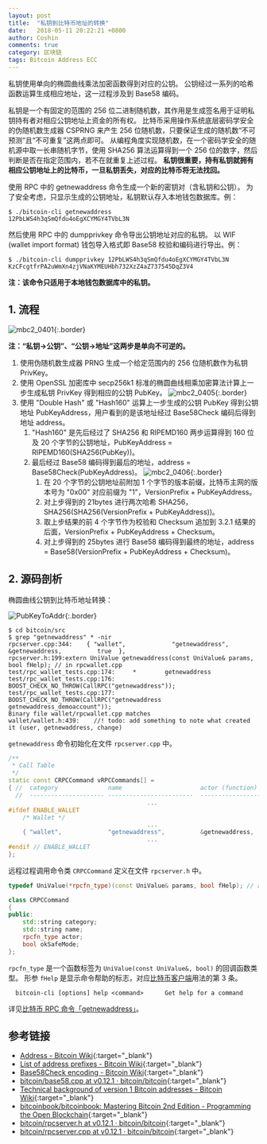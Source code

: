 ```yaml
---
layout: post
title:  "私钥到比特币地址的转换"
date:   2018-05-11 20:22:21 +0800
author: Coshin
comments: true
category: 区块链
tags: Bitcoin Address ECC
---
```

私钥使用单向的椭圆曲线乘法加密函数得到对应的公钥。
公钥经过一系列的哈希函数运算生成相应地址，这一过程涉及到 Base58 编码。

私钥是一个有固定的范围的 256 位二进制随机数，其作用是生成签名用于证明私钥持有者对相应公钥地址上资金的所有权。
比特币采用操作系统底层密码学安全的伪随机数生成器 CSPRNG 来产生 256 位随机数，只要保证生成的随机数“不可预测”且“不可重复”这两点即可。
从编程角度实现随机数，在一个密码学安全的随机源中取一长串随机字节，使用 SHA256 算法运算得到一个 256 位的数字，然后判断是否在指定范围内，若不在就重复上述过程。
**私钥很重要，持有私钥就拥有相应公钥地址上的比特币，一旦私钥丢失，对应的比特币将无法找回。**

使用 RPC 中的 getnewaddress 命令生成一个新的密钥对（含私钥和公钥）。
为了安全考虑，只显示生成的公钥地址，私钥默认存入本地钱包数据库。例：

```shell
$ ./bitcoin-cli getnewaddress
12PbLWS4h3qSmQfdu4oEgXCYMGY4TVbL3N
```

然后使用 RPC 中的 dumpprivkey 命令导出公钥地址对应的私钥。
以 WIF (wallet import format) 钱包导入格式即 Base58 校验和编码进行导出。例：

```shell
$ ./bitcoin-cli dumpprivkey 12PbLWS4h3qSmQfdu4oEgXCYMGY4TVbL3N
KzCFcgtfrPA2uWmXn4zjVNaKYMEUHbh732XzZ4aZ737545DqZ3V4
```

**注：该命令只适用于本地钱包数据库中的私钥。**

## 1. 流程

![mbc2_0401](https://raw.githubusercontent.com/bitcoinbook/bitcoinbook/develop/images/mbc2_0401.png){:.border}

**注：“私钥->公钥”、“公钥->地址”这两步是单向不可逆的。**

1. 使用伪随机数生成器 PRNG 生成一个给定范围内的 256 位随机数作为私钥 PrivKey。
2. 使用 OpenSSL 加密库中 secp256k1 标准的椭圆曲线相乘加密算法计算上一步生成私钥 PrivKey 得到相应的公钥 PubKey。
![mbc2_0405](https://raw.githubusercontent.com/bitcoinbook/bitcoinbook/develop/images/mbc2_0405.png){:.border}
3. 使用 "Double Hash" 或 "Hash160" 运算上一步生成的公钥 PubKey 得到公钥地址 PubKeyAddress，用户看到的是该地址经过 Base58Check 编码后得到地址 address。
   1. "Hash160" 是先后经过了 SHA256 和 RIPEMD160 两步运算得到 160 位及 20 个字节的公钥地址，PubKeyAddress = RIPEMD160(SHA256(PubKey))。
   2. 最后经过 Base58 编码得到最后的地址，address = Base58Check(PubKeyAddress)。
![mbc2_0406](https://raw.githubusercontent.com/bitcoinbook/bitcoinbook/develop/images/mbc2_0406.png){:.border}
      1. 在 20 个字节的公钥地址前附加 1 个字节的版本前缀，比特币主网的版本号为 "0x00" 对应前缀为 "1"，VersionPrefix + PubKeyAddress。
      2. 对上步得到的 21bytes 进行两次哈希 SHA256，SHA256(SHA256(VersionPrefix + PubKeyAddress))。
      3. 取上步结果的前 4 个字节作为校验和 Checksum 追加到 3.2.1 结果的后面，VersionPrefix + PubKeyAddress + Checksum。
      4. 对上步得到的 25bytes 进行 Base58 编码得到最终的地址，address = Base58(VersionPrefix + PubKeyAddress + Checksum)。

## 2. 源码剖析

椭圆曲线公钥到比特币地址转换：

![PubKeyToAddr](https://en.bitcoin.it/w/images/en/9/9b/PubKeyToAddr.png){:.border}

```shell
$ cd bitcoin/src
$ grep "getnewaddress" * -nir
rpcserver.cpp:344:    { "wallet",             "getnewaddress",          &getnewaddress,          true  },
rpcserver.h:199:extern UniValue getnewaddress(const UniValue& params, bool fHelp); // in rpcwallet.cpp
test/rpc_wallet_tests.cpp:174:     * 		getnewaddress
test/rpc_wallet_tests.cpp:176:    BOOST_CHECK_NO_THROW(CallRPC("getnewaddress"));
test/rpc_wallet_tests.cpp:177:    BOOST_CHECK_NO_THROW(CallRPC("getnewaddress getnewaddress_demoaccount"));
Binary file wallet/rpcwallet.cpp matches
wallet/wallet.h:439:    //! todo: add something to note what created it (user, getnewaddress, change)
```

`getnewaddress` 命令初始化在文件 `rpcserver.cpp` 中。

```cpp
/**
 * Call Table
 */
static const CRPCCommand vRPCCommands[] =
{ //  category              name                      actor (function)         okSafeMode
  //  --------------------- ------------------------  -----------------------  ----------
                                       ...
#ifdef ENABLE_WALLET
    /* Wallet */
                                       ...
    { "wallet",             "getnewaddress",          &getnewaddress,          true  },
                                       ...
#endif // ENABLE_WALLET
};
```

远程过程调用命令类 `CRPCCommand` 定义在文件 `rpcserver.h` 中。

```cpp
typedef UniValue(*rpcfn_type)(const UniValue& params, bool fHelp); // 回调函数类型定义

class CRPCCommand
{
public:
    std::string category;
    std::string name;
    rpcfn_type actor;
    bool okSafeMode;
};
```

`rpcfn_type` 是一个函数标签为 `UniValue(const UniValue&, bool)` 的回调函数类型。
形参 `fHelp` 是显示命令帮助的标志，对应[比特币客户端](/blog/2018/05/bitcoin-rpc-api.html#1-帮助信息)用法的第 3 条。

```shell
  bitcoin-cli [options] help <command>      Get help for a command
```

详见[比特币 RPC 命令「getnewaddress」](/blog/2018/08/bitcoin-rpc-getnewaddress.html)。

## 参考链接

* [Address - Bitcoin Wiki](https://en.bitcoin.it/wiki/Address){:target="_blank"}
* [List of address prefixes - Bitcoin Wiki](https://en.bitcoin.it/wiki/List_of_address_prefixes){:target="_blank"}
* [Base58Check encoding - Bitcoin Wiki](https://en.bitcoin.it/wiki/Base58Check_encoding){:target="_blank"}
* [bitcoin/base58.cpp at v0.12.1 · bitcoin/bitcoin](https://github.com/bitcoin/bitcoin/blob/v0.12.1/src/base58.cpp){:target="_blank"}
* [Technical background of version 1 Bitcoin addresses - Bitcoin Wiki](https://en.bitcoin.it/wiki/Technical_background_of_version_1_Bitcoin_addresses){:target="_blank"}
* [bitcoinbook/bitcoinbook: Mastering Bitcoin 2nd Edition - Programming the Open Blockchain](https://github.com/bitcoinbook/bitcoinbook){:target="_blank"}
* [bitcoin/rpcserver.h at v0.12.1 · bitcoin/bitcoin](https://github.com/bitcoin/bitcoin/blob/v0.12.1/src/rpcserver.h){:target="_blank"}
* [bitcoin/rpcserver.cpp at v0.12.1 · bitcoin/bitcoin](https://github.com/bitcoin/bitcoin/blob/v0.12.1/src/rpcserver.cpp){:target="_blank"}
